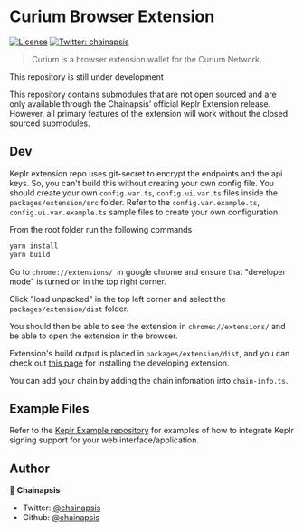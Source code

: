 # Curium Browser Extension
[![License](https://img.shields.io/badge/License-Apache%202.0-blue.svg)](https://opensource.org/licenses/Apache-2.0)
[![Twitter: chainapsis](https://img.shields.io/twitter/follow/chainapsis.svg?style=social)](https://twitter.com/chainapsis)

> Curium is a browser extension wallet for the Curium Network.
>
This repository is still under development  

This repository contains submodules that are not open sourced and are only available through the Chainapsis’ official Keplr Extension release. However, all primary features of the extension will work without the closed sourced submodules.  

## Dev
Keplr extension repo uses git-secret to encrypt the endpoints and the api keys. So, you can't build this without creating your own config file. You should create your own `config.var.ts`, `config.ui.var.ts` files inside the `packages/extension/src` folder. Refer to the `config.var.example.ts`, ``config.ui.var.example.ts`` sample files to create your own configuration.

From the root folder run the following commands
```sh
yarn install
yarn build
``` 
Go to `chrome://extensions/ `in google chrome and ensure that "developer mode" is turned on in the top right corner.

Click "load unpacked" in the top left corner and select the `packages/extension/dist` folder.

You should then be able to see the extension in `chrome://extensions/` and be able to open the extension in the browser.

Extension's build output is placed in `packages/extension/dist`, and you can check out [this page](https://developer.chrome.com/extensions/getstarted) for installing the developing extension.  

You can add your chain by adding the chain infomation into `chain-info.ts`. 

## Example Files

Refer to the [Keplr Example repository](https://github.com/chainapsis/keplr-example) for examples of how to integrate Keplr signing support for your web interface/application.

## Author

👤 **Chainapsis**

* Twitter: [@chainapsis](https://twitter.com/chainapsis)
* Github: [@chainapsis](https://github.com/chainapsis)
